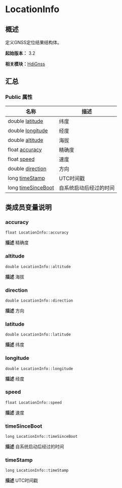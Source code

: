 # LocationInfo


## 概述

定义GNSS定位结果结构体。

**起始版本：** 3.2

**相关模块：**[HdiGnss](_hdi_gnss.md)


## 汇总


### Public 属性

| 名称 | 描述 | 
| -------- | -------- |
| double [latitude](#latitude) | 纬度  | 
| double [longitude](#longitude) | 经度  | 
| double [altitude](#altitude) | 海拔  | 
| float [accuracy](#accuracy) | 精确度  | 
| float [speed](#speed) | 速度  | 
| double [direction](#direction) | 方向  | 
| long [timeStamp](#timestamp) | UTC时间戳  | 
| long [timeSinceBoot](#timesinceboot) | 自系统启动后经过的时间  | 


## 类成员变量说明


### accuracy

```
float LocationInfo::accuracy
```
**描述**
精确度


### altitude

```
double LocationInfo::altitude
```
**描述**
海拔


### direction

```
double LocationInfo::direction
```
**描述**
方向


### latitude

```
double LocationInfo::latitude
```
**描述**
纬度


### longitude

```
double LocationInfo::longitude
```
**描述**
经度


### speed

```
float LocationInfo::speed
```
**描述**
速度


### timeSinceBoot

```
long LocationInfo::timeSinceBoot
```
**描述**
自系统启动后经过的时间


### timeStamp

```
long LocationInfo::timeStamp
```
**描述**
UTC时间戳
